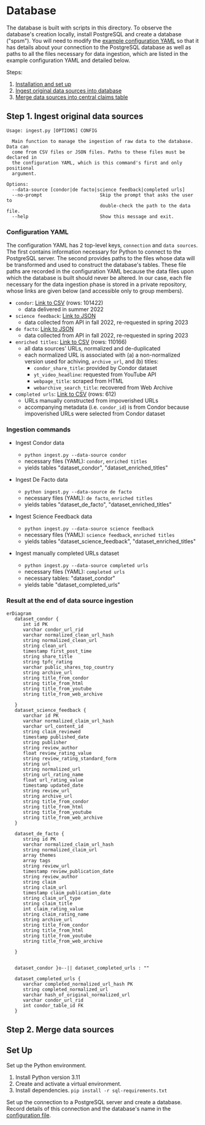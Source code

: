 # Database

The database is built with scripts in this directory. To observe the database's creation locally, install PostgreSQL and create a database ("spsm"). You will need to modify the [example configuration YAML](example.config.yml) so that it has details about your connection to the PostgreSQL database as well as paths to all the files necessary for data ingestion, which are listed in the example configuration YAML and detailed below.

Steps:

1. [Installation and set up](#set-up)
1. [Ingest original data sources into database](#step-1-ingest-original-data-sources)
1. [Merge data sources into central claims table](#step-2-merge-data-sources)

## Step 1. Ingest original data sources

```
Usage: ingest.py [OPTIONS] CONFIG

  Main function to manage the ingestion of raw data to the database. Data can
  come from CSV files or JSON files. Paths to these files must be declared in
  the configuration YAML, which is this command's first and only positional
  argument.

Options:
  --data-source [condor|de facto|science feedback|completed urls]
  --no-prompt                     Skip the prompt that asks the user to
                                  double-check the path to the data file.
  --help                          Show this message and exit.
```

### Configuration YAML

The configuration YAML has 2 top-level keys, `connection` and `data sources`. The first contains information necessary for Python to connect to the PostgreSQL server. The second provides paths to the files whose data will be transformed and used to construct the database's tables. These file paths are recorded in the configuration YAML because the data files upon which the database is built should never be altered. In our case, each file necessary for the data ingestion phase is stored in a private repository, whose links are given below (and accessible only to group members).

- `condor`: [Link to CSV](https://github.com/medialab/spsm-data/blob/main/database-files/for_import/condor_full.csv) (rows: 101422)
  - data delivered in summer 2022
- `science feedback`: [Link to JSON](https://github.com/medialab/spsm-data/blob/main/database-files/for_import/science_feedback_full.json)
  - data collected from API in fall 2022, re-requested in spring 2023
- `de facto`: [Link to JSON](https://github.com/medialab/spsm-data/blob/main/database-files/for_import/defacto_full.json)
  - data collected from API in fall 2022, re-requested in spring 2023
- `enriched titles`: [Link to CSV](https://github.com/medialab/spsm-data/blob/main/database-files/for_import/url_title_enrichment.csv) (rows: 110166)
  - all data sources' URLs, normalized and de-duplicated
  - each normalized URL is associated with (a) a non-normalized version used for achiving, `archive_url`, and (b) titles:
    - `condor_share_title`: provided by Condor dataset
    - `yt_video_headline`: requested from YouTube API
    - `webpage_title`: scraped from HTML
    - `webarchive_search_title`: recovered from Web Archive
- `completed urls`: [Link to CSV](https://github.com/medialab/spsm-data/blob/main/database-files/for_import/unique_completed_urls_from_condor_set_of_duplicate_urls.csv) (rows: 612)
  - URLs manually constructed from impoverished URLs
  - accompanying metadata (i.e. `condor_id`) is from Condor because impoverished URLs were selected from Condor dataset

### Ingestion commands

- Ingest Condor data

  - `python ingest.py --data-source condor`
  - necessary files (YAML): `condor`, `enriched titles`
  - yields tables "dataset_condor", "dataset_enriched_titles"

- Ingest De Facto data

  - `python ingest.py --data-source de facto`
  - necessary files (YAML): `de facto`, `enriched titles`
  - yields tables "dataset_de_facto", "dataset_enriched_titles"

- Ingest Science Feedback data

  - `python ingest.py --data-source science feedback`
  - necessary files (YAML): `science feedback`, `enriched titles`
  - yields tables "dataset_science_feedback", "dataset_enriched_titles"

- Ingest manually completed URLs dataset
  - `python ingest.py --data-source completed urls`
  - necessary files (YAML): `completed urls`
  - necessary tables: "dataset_condor"
  - yields table "dataset_completed_urls"

### Result at the end of data source ingestion

```mermaid
erDiagram
   dataset_condor {
      int id PK
      varchar condor_url_rid
      varchar normalized_clean_url_hash
      string normalized_clean_url
      string clean_url
      timestamp first_post_time
      string share_title
      string tpfc_rating
      varchar public_shares_top_country
      string archive_url
      string title_from_condor
      string title_from_html
      string title_from_youtube
      string title_from_web_archive

   }
   dataset_science_feedback {
      varchar id PK
      varchar normalized_claim_url_hash
      varchar url_content_id
      string claim_reviewed
      timestamp published_date
      string publisher
      string review_author
      float review_rating_value
      string review_rating_standard_form
      string url
      string normalized_url
      string url_rating_name
      float url_rating_value
      timestamp updated_date
      string review_url
      string archive_url
      string title_from_condor
      string title_from_html
      string title_from_youtube
      string title_from_web_archive
   }

   dataset_de_facto {
      string id PK
      varchar normalized_claim_url_hash
      string normalized_claim_url
      array themes
      array tags
      string review_url
      timestamp review_publication_date
      string review_author
      string claim
      string claim_url
      timestamp claim_publication_date
      string claim_url_type
      string claim_title
      int claim_rating_value
      string claim_rating_name
      string archive_url
      string title_from_condor
      string title_from_html
      string title_from_youtube
      string title_from_web_archive

   }


   dataset_condor }o--|| dataset_completed_urls : ""

   dataset_completed_urls {
      varchar completed_normalized_url_hash PK
      string completed_normalized_url
      varchar hash_of_original_normalized_url
      varchar condor_url_rid
      int condor_table_id FK
   }

```

## Step 2. Merge data sources

## Set Up

Set up the Python environment.

1. Install Python version 3.11
2. Create and activate a virtual environment.
3. Install dependencies. `pip install -r sql-requirements.txt`

Set up the connection to a PostgreSQL server and create a database. Record details of this connection and the database's name in the [configuration file](example.config.yml).
